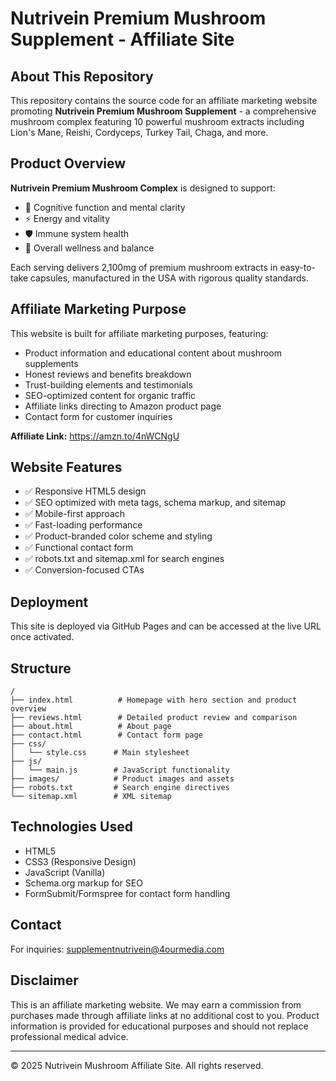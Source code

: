 # Nutrivein Premium Mushroom Supplement - Affiliate Site

## About This Repository

This repository contains the source code for an affiliate marketing website promoting **Nutrivein Premium Mushroom Supplement** - a comprehensive mushroom complex featuring 10 powerful mushroom extracts including Lion's Mane, Reishi, Cordyceps, Turkey Tail, Chaga, and more.

## Product Overview

**Nutrivein Premium Mushroom Complex** is designed to support:
- 🧠 Cognitive function and mental clarity
- ⚡ Energy and vitality
- 🛡️ Immune system health
- 🧘 Overall wellness and balance

Each serving delivers 2,100mg of premium mushroom extracts in easy-to-take capsules, manufactured in the USA with rigorous quality standards.

## Affiliate Marketing Purpose

This website is built for affiliate marketing purposes, featuring:
- Product information and educational content about mushroom supplements
- Honest reviews and benefits breakdown
- Trust-building elements and testimonials
- SEO-optimized content for organic traffic
- Affiliate links directing to Amazon product page
- Contact form for customer inquiries

**Affiliate Link:** https://amzn.to/4nWCNgU

## Website Features

- ✅ Responsive HTML5 design
- ✅ SEO optimized with meta tags, schema markup, and sitemap
- ✅ Mobile-first approach
- ✅ Fast-loading performance
- ✅ Product-branded color scheme and styling
- ✅ Functional contact form
- ✅ robots.txt and sitemap.xml for search engines
- ✅ Conversion-focused CTAs

## Deployment

This site is deployed via GitHub Pages and can be accessed at the live URL once activated.

## Structure

```
/
├── index.html          # Homepage with hero section and product overview
├── reviews.html        # Detailed product review and comparison
├── about.html          # About page
├── contact.html        # Contact form page
├── css/
│   └── style.css      # Main stylesheet
├── js/
│   └── main.js        # JavaScript functionality
├── images/            # Product images and assets
├── robots.txt         # Search engine directives
└── sitemap.xml        # XML sitemap
```

## Technologies Used

- HTML5
- CSS3 (Responsive Design)
- JavaScript (Vanilla)
- Schema.org markup for SEO
- FormSubmit/Formspree for contact form handling

## Contact

For inquiries: supplementnutrivein@4ourmedia.com

## Disclaimer

This is an affiliate marketing website. We may earn a commission from purchases made through affiliate links at no additional cost to you. Product information is provided for educational purposes and should not replace professional medical advice.

---

© 2025 Nutrivein Mushroom Affiliate Site. All rights reserved.
